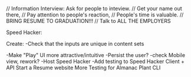 
// Information Interview: Ask for people to inteview. 
// Get your name out there, 
// Pay attention to people's reaction, 
// People's time is valuable.
// BRING RESUME TO GRADUATION!!!
// Talk to ALL THE EMPLOYERS

 Speed Hacker:

  Create:
    -Check that the inputs are unique in content sets 
    
  -Make "Play" UI more attractive/intuitive
  -Persist the user?
  -check Mobile view, rework?
  -Host Speed Hacker
  -Add testing to Speed Hacker Client + API
 Start a Resume website
 More Testing for Almanac Plant CLI
